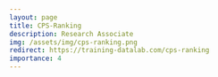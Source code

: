 ```yaml
---
layout: page
title: CPS-Ranking
description: Research Associate
img: /assets/img/cps-ranking.png
redirect: https://training-datalab.com/cps-ranking
importance: 4
---
```

